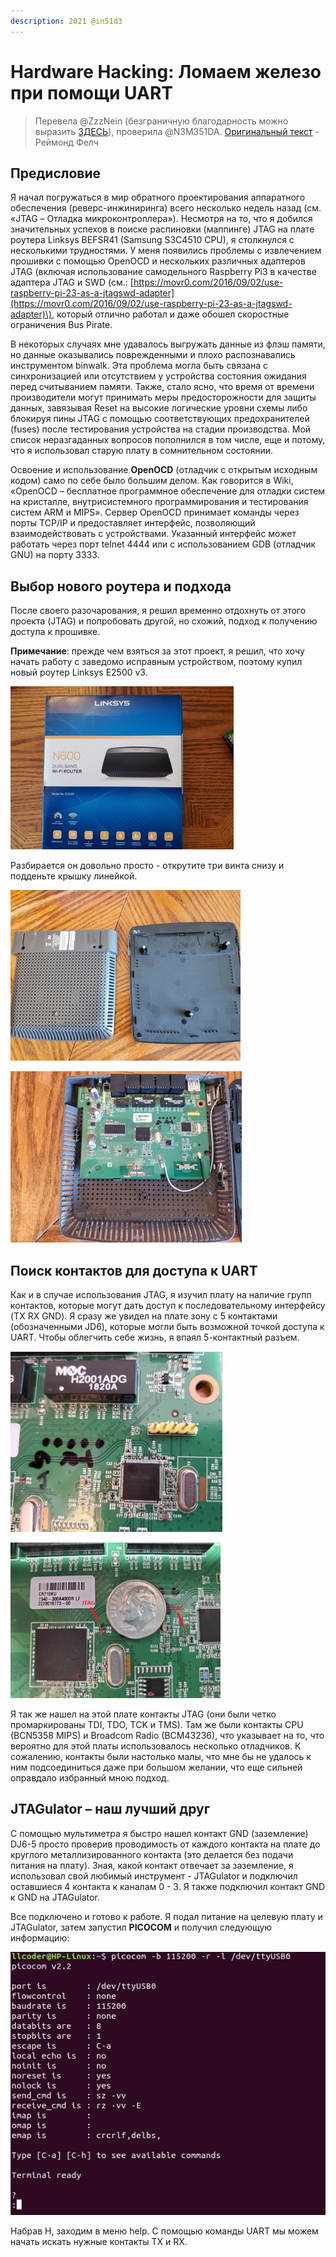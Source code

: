 ```yaml
---
description: 2021 @in51d3
---
```


# Hardware Hacking: Ломаем железо при помощи UART

> Перевела @ZzzNein \(безграничную благодарность можно выразить [ЗДЕСЬ](https://yasobe.ru/na/na_perevody_i_kontent)\), проверила @N3M351DA. [Оригинальный текст](https://www.blackhillsinfosec.com/gnu-radio-primer/) - Реймонд Фелч‌

## **Предисловие**

Я начал погружаться в мир обратного проектирования аппаратного обеспечения \(реверс-инжиниринга\) всего несколько недель назад \(см. «JTAG – Отладка микроконтроллера»\). Несмотря на то, что я добился значительных успехов в поиске распиновки \(маппинге\) JTAG на плате роутера Linksys BEFSR41 \(Samsung S3C4510 CPU\), я столкнулся с несколькими трудностями. У меня появились проблемы с извлечением прошивки с помощью OpenOCD и нескольких различных адаптеров JTAG \(включая использование самодельного Raspberry Pi3 в качестве адаптера JTAG и SWD \(см.: [https://movr0.com/2016/09/02/use-raspberry-pi-23-as-a-jtagswd-adapter](https://movr0.com/2016/09/02/use-raspberry-pi-23-as-a-jtagswd-adapter)\), который отлично работал и даже обошел скоростные ограничения Bus Pirate.

В некоторых случаях мне удавалось выгружать данные из флэш памяти, но данные оказывались поврежденными и плохо распознавались инструментом binwalk. Эта проблема могла быть связана с синхронизацией или отсутствием у устройства состояния ожидания перед считыванием памяти. Также, стало ясно, что время от времени производители могут принимать меры предосторожности для защиты данных, завязывая Reset на высокие логические уровни схемы либо блокируя пины JTAG с помощью соответствующих предохранителей \(fuses\) после тестирования устройства на стадии производства. Мой список неразгаданных вопросов пополнился в том числе, еще и потому, что я использовал старую плату в сомнительном состоянии.

Освоение и использование **OpenOCD** \(отладчик с открытым исходным кодом\) само по себе было большим делом. Как говорится в Wiki, «OpenOCD – бесплатное программное обеспечение для отладки систем на кристалле, внутрисистемного программирования и тестирования систем ARM и MIPS». Сервер OpenOCD принимает команды через порты TCP/IP и предоставляет интерфейс, позволяющий взаимодействовать с устройствами. Указанный интерфейс может работать через порт telnet 4444 или с использованием GDB \(отладчик GNU\) на порту 3333.

## Выбор нового роутера и подхода

После своего разочарования, я решил временно отдохнуть от этого проекта \(JTAG\) и попробовать другой, но схожий, подход к получению доступа к прошивке.

**Примечание**: прежде чем взяться за этот проект, я решил, что хочу начать работу с заведомо исправным устройством, поэтому купил новый роутер Linksys E2500 v3.

![](../../.gitbook/assets/image%20%28297%29.png)

Разбирается он довольно просто - открутите три винта снизу и подденьте крышку линейкой.

![](../../.gitbook/assets/image%20%28296%29.png)

![](../../.gitbook/assets/image%20%28294%29.png)

## Поиск контактов для доступа к UART

Как и в случае использования JTAG, я изучил плату на наличие групп контактов, которые могут дать доступ к последовательному интерфейсу \(TX RX GND\). Я сразу же увидел на плате зону с 5 контактами \(обозначенными JD6\), которые могли быть возможной точкой доступа к UART. Чтобы облегчить себе жизнь, я впаял 5-контактный разъем.

![](../../.gitbook/assets/image%20%28298%29.png)

![](../../.gitbook/assets/image%20%28299%29.png)

Я так же нашел на этой плате контакты JTAG \(они были четко промаркированы TDI, TDO, TCK и TMS\). Там же были контакты CPU \(BCN5358 MIPS\) и Broadcom Radio \(BCM43236\), что указывает на то, что вероятно для этой платы использовалось несколько отладчиков. К сожалению, контакты были настолько малы, что мне бы не удалось к ним подсоединиться даже при большом желании, что еще сильней оправдало избранный мною подход.

## JTAGulator – наш лучший друг

С помощью мультиметра я быстро нашел контакт GND \(заземление\) DJ6-5 просто проверив проводимость от каждого контакта на плате до круглого металлизированного контакта \(это делается без подачи питания на плату\). Зная, какой контакт отвечает за заземление, я использовал свой любимый инструмент - JTAGulator и подключил оставшиеся 4 контакта к каналам 0 - 3. Я также подключил контакт GND к GND на JTAGulator.

Все подключено и готово к работе. Я подал питание на целевую плату и JTAGulator, затем запустил **PICOCOM** и получил следующую информацию:

![](../../.gitbook/assets/image%20%28295%29.png)

Набрав H, заходим в меню help. С помощью команды UART мы можем начать искать нужные контакты TX и RX.

